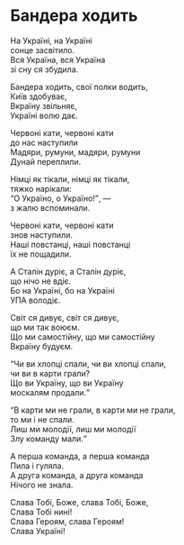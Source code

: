 Бандера ходить
================================================================

На Україні, на Україні  
сонце засвітило.  
Вся Україна, вся Україна  
зі сну ся збудила.

Бандера ходить, свої полки водить,  
Київ здобуває,  
Вкраїну звільняє,  
Україні волю дає.

Червоні кати, червоні кати  
до нас наступили  
Мадяри, румуни, мадяри, румуни  
Дунай переплили.

Німці як тікали, німці як тікали,  
тяжко нарікали:  
<q>О Україно, о Україно!</q>, —  
з жалю вспоминали.  

Червоні кати, червоні кати  
знов наступили.  
Наші повстанці, наші повстанці  
їx не пощадили.

А Сталін дуріє, а Сталін дуріє,  
що нічо не вдіє.  
Бо на Україні, бо на Україні  
УПА володіє.

Світ ся дивує, світ ся дивує,  
що ми так воюєм.  
Що ми самостійну, що ми самостійну  
Вкраїну будуєм.

<q>Чи ви хлопці спали, чи ви хлопці спали,  
чи ви в карти грали?  
Що ви Україну, що ви Україну  
москалям продали.</q>

<q>В карти ми не грали, в карти ми не грали,  
то ми і не спали.  
Лиш ми молодії, лиш ми молодії  
Злу команду мали.</q>

А перша команда, а перша команда  
Пила і гуляла.  
А друга команда, а друга команда  
Нічого не знала.

Слава Тобі, Боже, слава Тобі, Боже,  
Слава Тобі нині!  
Слава Героям, cлава Героям!  
Слава Україні!
